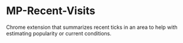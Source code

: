 # MP-Recent-Visits
Chrome extension that summarizes recent ticks in an area to help with estimating popularity or current conditions.
